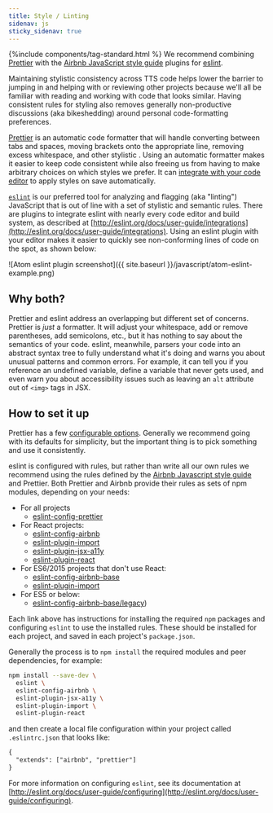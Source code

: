 ```yaml
---
title: Style / Linting
sidenav: js
sticky_sidenav: true
---
```


{%include components/tag-standard.html %}
We recommend combining [Prettier](https://prettier.io) with the
[Airbnb JavaScript style guide](https://github.com/airbnb/javascript) plugins
for [eslint](https://eslint.org).

Maintaining stylistic consistency across TTS code helps lower the barrier to
jumping in and helping with or reviewing other projects because we'll all be
familiar with reading and working with code that looks similar. Having
consistent rules for styling also removes generally non-productive discussions
(aka bikeshedding) around personal code-formatting preferences.

[Prettier](https://prettier.io) is an automatic code formatter that will handle
converting between tabs and spaces, moving brackets onto the appropriate line,
removing excess whitespace, and other stylistic . Using an automatic formatter
makes it easier to keep code consistent while also freeing us from having to
make arbitrary choices on which styles we prefer. It can
[integrate with your code editor](https://prettier.io/docs/en/editors.html) to
apply styles on save automatically.

[`eslint`](http://eslint.org/) is our preferred tool for analyzing and flagging
(aka "linting") JavaScript that is out of line with a set of stylistic and
semantic rules. There are plugins to integrate eslint with nearly every code
editor and build system, as described at
[http://eslint.org/docs/user-guide/integrations](http://eslint.org/docs/user-guide/integrations).
Using an eslint plugin with your editor makes it easier to quickly see
non-conforming lines of code on the spot, as shown below:

![Atom eslint plugin screenshot]({{ site.baseurl }}/javascript/atom-eslint-example.png)

## Why both?

Prettier and eslint address an overlapping but different set of concerns.
Prettier is _just_ a formatter. It will adjust your whitespace, add or remove
parentheses, add semicolons, etc., but it has nothing to say about the
semantics of your code. eslint, meanwhile, parsers your code into an abstract
syntax tree to fully understand what it's doing and warns you about unusual
patterns and common errors. For example, it can tell you if you reference an
undefined variable, define a variable that never gets used, and even warn you
about accessibility issues such as leaving an `alt` attribute out of `<img>`
tags in JSX.

## How to set it up

Prettier has a few [configurable options](https://prettier.io/docs/en/options.html).
Generally we recommend going with its defaults for simplicity, but the
important thing is to pick something and use it consistently.

eslint is configured with rules, but rather than write all our own rules we
recommend using the rules defined by the [Airbnb Javascript style guide](https://github.com/airbnb/javascript)
and Prettier. Both Prettier and Airbnb provide their rules as sets of npm
modules, depending on your needs:

- For all projects
  - [eslint-config-prettier](https://www.npmjs.com/package/eslint-config-prettier)
- For React projects:
  - [eslint-config-airbnb](https://www.npmjs.com/package/eslint-config-airbnb)
  - [eslint-plugin-import](https://www.npmjs.com/package/eslint-plugin-import)
  - [eslint-plugin-jsx-a11y](https://www.npmjs.com/package/eslint-plugin-jsx-a11y)
  - [eslint-plugin-react](https://www.npmjs.com/package/eslint-plugin-react)
- For ES6/2015 projects that don't use React:
  - [eslint-config-airbnb-base](https://www.npmjs.com/package/eslint-config-airbnb-base)
  - [eslint-plugin-import](https://www.npmjs.com/package/eslint-plugin-import)
- For ES5 or below:
  - [eslint-config-airbnb-base/legacy](https://www.npmjs.com/package/eslint-config-airbnb-base#eslint-config-airbnb-baselegacy))

Each link above has instructions for installing the required `npm` packages and
configuring `eslint` to use the installed rules. These should be installed for
each project, and saved in each project's `package.json`.

Generally the process is to `npm install` the required modules and peer
dependencies, for example:

```sh
npm install --save-dev \
  eslint \
  eslint-config-airbnb \
  eslint-plugin-jsx-a11y \
  eslint-plugin-import \
  eslint-plugin-react
```

and then create a local file configuration within your project called
`.eslintrc.json` that looks like:

```txt
{
  "extends": ["airbnb", "prettier"]
}
```

For more information on configuring `eslint`, see its documentation at
[http://eslint.org/docs/user-guide/configuring](http://eslint.org/docs/user-guide/configuring).
